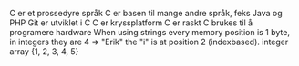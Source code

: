 C er et prossedyre språk
C er basen til mange andre språk, feks Java og PHP
Git er utviklet i C
C er kryssplatform
C er raskt
C brukes til å programere hardware
When using strings every memory position is 1 byte, in integers they are 4 => "Erik" the "i" is at position 2 (indexbased). integer array {1, 2, 3, 4, 5}

